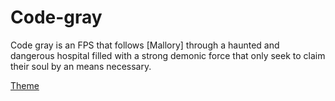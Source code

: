 # Code-gray

Code gray is an FPS that follows [Mallory] through a haunted and dangerous hospital filled with a strong demonic force that only seek to claim their soul by an means necessary. 

[Theme]([https://github.com/camron-coder/Code-gray/blob/main/Theme.md1](https://github.com/camron-coder/Code-gray/blob/main/Theme.md))
